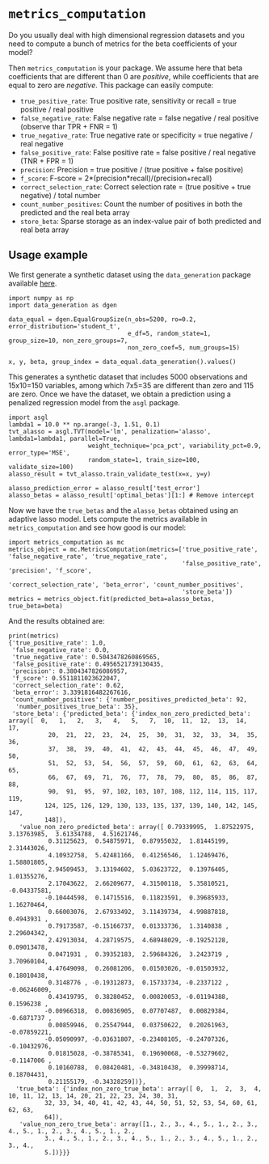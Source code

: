 # `metrics_computation`

Do you usually deal with high dimensional regression datasets and you need to compute a bunch of metrics for the beta coefficients of your model?

Then `metrics_computation` is your package. We assume here that beta coefficients that are different than 0 are _positive_, while coefficients that are equal to zero are _negative_. This package can easily compute:

* `true_positive_rate`: True positive rate, sensitivity or recall = true positive / real positive
* `false_negative_rate`: False negative rate = false negative / real positive (observe thar TPR + FNR = 1)
* `true_negative_rate`: True negative rate or specificity = true negative / real negative
* `false_positive_rate`: False positive rate = false positive / real negative (TNR + FPR = 1)
* `precision`: Precision = true positive / (true positive + false positive)
* `f_score`: F-score = 2*(precision*recall)/(precision+recall)
* `correct_selection_rate`: Correct selection rate = (true positive + true negative) / total number
* `count_number_positives`: Count the number of positives in both the predicted and the real beta array
* `store_beta`: Sparse storage as an index-value pair of both predicted and real beta array

## Usage example

We first generate a synthetic dataset using the `data_generation` package available [here](https://github.com/alvaromc317/data_generation).

```
import numpy as np
import data_generation as dgen

data_equal = dgen.EqualGroupSize(n_obs=5200, ro=0.2, error_distribution='student_t', 
                                 e_df=5, random_state=1, group_size=10, non_zero_groups=7, 
                                 non_zero_coef=5, num_groups=15)

x, y, beta, group_index = data_equal.data_generation().values()
```

This generates a synthetic dataset that includes 5000 observations and 15x10=150 variables, among which 7x5=35 are different than zero and 115 are zero. Once we have the dataset, we obtain a prediction using a penalized regression model from the `asgl` package.

```
import asgl
lambda1 = 10.0 ** np.arange(-3, 1.51, 0.1)
tvt_alasso = asgl.TVT(model='lm', penalization='alasso', lambda1=lambda1, parallel=True,
                      weight_technique='pca_pct', variability_pct=0.9, error_type='MSE', 
                      random_state=1, train_size=100, validate_size=100)
alasso_result = tvt_alasso.train_validate_test(x=x, y=y)

alasso_prediction_error = alasso_result['test_error']
alasso_betas = alasso_result['optimal_betas'][1:] # Remove intercept
```

Now we have the `true_betas` and the `alasso_betas` obtained using an adaptive lasso model. Lets compute the metrics available in `metrics_computation` and see how good is our model:

```
import metrics_computation as mc
metrics_object = mc.MetricsComputation(metrics=['true_positive_rate', 'false_negative_rate', 'true_negative_rate',
                                                'false_positive_rate', 'precision', 'f_score',
                                                'correct_selection_rate', 'beta_error', 'count_number_positives',
                                                'store_beta'])
metrics = metrics_object.fit(predicted_beta=alasso_betas, true_beta=beta)
```

And the results obtained are:

```
print(metrics)
{'true_positive_rate': 1.0,
 'false_negative_rate': 0.0,
 'true_negative_rate': 0.5043478260869565,
 'false_positive_rate': 0.4956521739130435,
 'precision': 0.3804347826086957,
 'f_score': 0.5511811023622047,
 'correct_selection_rate': 0.62,
 'beta_error': 3.3391816482267616,
 'count_number_positives': {'number_positives_predicted_beta': 92,
  'number_positives_true_beta': 35},
 'store_beta': {'predicted_beta': {'index_non_zero_predicted_beta': array([  0,   1,   2,   3,   4,   5,   7,  10,  11,  12,  13,  14,  17,
           20,  21,  22,  23,  24,  25,  30,  31,  32,  33,  34,  35,  36,
           37,  38,  39,  40,  41,  42,  43,  44,  45,  46,  47,  49,  50,
           51,  52,  53,  54,  56,  57,  59,  60,  61,  62,  63,  64,  65,
           66,  67,  69,  71,  76,  77,  78,  79,  80,  85,  86,  87,  88,
           90,  91,  95,  97, 102, 103, 107, 108, 112, 114, 115, 117, 119,
          124, 125, 126, 129, 130, 133, 135, 137, 139, 140, 142, 145, 147,
          148]),
   'value_non_zero_predicted_beta': array([ 0.79339995,  1.87522975,  3.13763985,  3.61334788,  4.51621746,
           0.31125623,  0.54875971,  0.87955032,  1.81445199,  2.31443026,
           4.10932758,  5.42481166,  0.41256546,  1.12469476,  1.58801805,
           2.94509453,  3.13194602,  5.03623722,  0.13976405,  1.01355276,
           2.17043622,  2.66209677,  4.31500118,  5.35810521, -0.04337581,
          -0.10444598,  0.14715516,  0.11823591,  0.39685933,  1.16270464,
           0.66003076,  2.67933492,  3.11439734,  4.99887818,  0.4943931 ,
           0.79173587, -0.15166737,  0.01333736,  1.3140838 ,  2.29604342,
           2.42913034,  4.28719575,  4.68948029, -0.19252128,  0.09013478,
           0.0471931 ,  0.39352183,  2.59684326,  3.2423719 ,  3.70960104,
           4.47649098,  0.26081206,  0.01503026, -0.01503932,  0.18010438,
           0.3148776 , -0.19312873,  0.15733734, -0.2337122 , -0.06246009,
           0.43419795,  0.38280452,  0.00820053, -0.01194388,  0.1596238 ,
          -0.00966318,  0.00836905,  0.07707487,  0.00829384, -0.6871737 ,
           0.00859946,  0.25547944,  0.03750622,  0.20261963, -0.07859221,
          -0.05090997, -0.03631807, -0.23408105, -0.24707326, -0.10432976,
           0.01815028, -0.38785341,  0.19690068, -0.53279602, -0.1147006 ,
           0.10160788,  0.08420481, -0.34810438,  0.39998714,  0.18704431,
           0.21155179, -0.34328259])},
  'true_beta': {'index_non_zero_true_beta': array([ 0,  1,  2,  3,  4, 10, 11, 12, 13, 14, 20, 21, 22, 23, 24, 30, 31,
          32, 33, 34, 40, 41, 42, 43, 44, 50, 51, 52, 53, 54, 60, 61, 62, 63,
          64]),
   'value_non_zero_true_beta': array([1., 2., 3., 4., 5., 1., 2., 3., 4., 5., 1., 2., 3., 4., 5., 1., 2.,
          3., 4., 5., 1., 2., 3., 4., 5., 1., 2., 3., 4., 5., 1., 2., 3., 4.,
          5.])}}}
```

